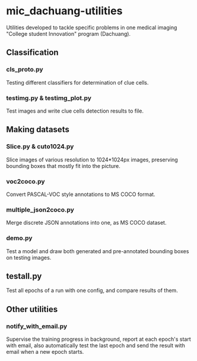 # mic_dachuang-utilities
Utilities developed to tackle specific problems in one medical imaging "College student Innovation" program (Dachuang). 
## Classification
### cls_proto.py
Testing different classifiers for determination of clue cells.
### testimg.py & testimg_plot.py
Test images and write clue cells detection results to file.
## Making datasets
### Slice.py & cuto1024.py 
Slice images of various resolution to 1024*1024px images, preserving bounding boxes that mostly fit into the picture.
### voc2coco.py 
Convert PASCAL-VOC style annotations to MS COCO format.
### multiple_json2coco.py 
Merge discrete JSON annotations into one, as MS COCO dataset.
### demo.py 
Test a model and draw both generated and pre-annotated bounding boxes on testing images.
## testall.py 
Test all epochs of a run with one config, and compare results of them.
## Other utilities
### notify_with_email.py
Supervise the training progress in background, report at each epoch's start with email, also automatically test the last epoch and send the result with email when a new epoch starts.
